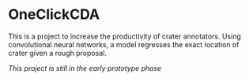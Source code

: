 # OneClickCDA

This is a project to increase the productivity of crater annotators. Using convolutional neural networks, a model regresses the exact location of crater given a rough proposal.

*This project is still in the early prototype phase*
